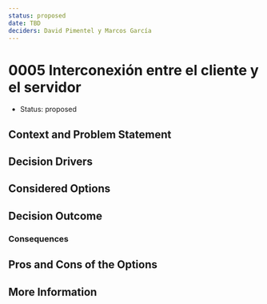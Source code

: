 ```yaml
---
status: proposed
date: TBD
deciders: David Pimentel y Marcos García
---
```


# 0005 Interconexión entre el cliente y el servidor

* Status: proposed


## Context and Problem Statement



## Decision Drivers



## Considered Options



## Decision Outcome



### Consequences


## Pros and Cons of the Options


## More Information

